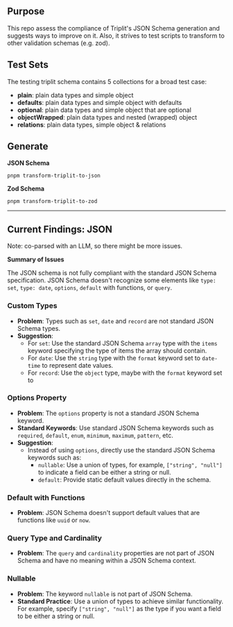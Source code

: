 ## Purpose

This repo assess the compliance of Triplit's JSON Schema generation and suggests ways to improve on it. Also, it strives to test scripts to transform to other validation schemas (e.g. zod).

## Test Sets

The testing triplit schema contains 5 collections for a broad test case:

- __plain__: plain data types and simple object
- __defaults__: plain data types and simple object with defaults
- __optional__: plain data types and simple object that are optional
- __objectWrapped__: plain data types and nested (wrapped) object
- __relations__: plain data types, simple object & relations

## Generate

__JSON Schema__

`pnpm transform-triplit-to-json`

__Zod Schema__

`pnpm transform-triplit-to-zod`

---

## Current Findings: JSON

Note: co-parsed with an LLM, so there might be more issues.

__Summary of Issues__

The JSON schema is not fully compliant with the standard JSON Schema specification. JSON Schema doesn't recognize some elements like `type: set`, `type: date`, `options`, `default` with functions, or `query`.

### Custom Types
- **Problem**: Types such as `set`, `date` and `record` are not standard JSON Schema types.
- __Suggestion__:
    - For `set`: Use the standard JSON Schema `array` type with the `items` keyword specifying the type of items the array should contain.
    - For `date`: Use the `string` type with the `format` keyword set to `date-time` to represent date values.
    - For `record`: Use the `object` type, maybe with the `format` keyword set to 

### Options Property
- **Problem**: The `options` property is not a standard JSON Schema keyword.
- **Standard Keywords**: Use standard JSON Schema keywords such as `required`, `default`, `enum`, `minimum`, `maximum`, `pattern`, etc.
- __Suggestion__:
    - Instead of using `options`, directly use the standard JSON Schema keywords such as:
        - `nullable`: Use a union of types, for example, `["string", "null"]` to indicate a field can be either a string or null.
        - `default`: Provide static default values directly in the schema.

### Default with Functions
- **Problem**: JSON Schema doesn't support default values that are functions like `uuid` or `now`.

### Query Type and Cardinality
- **Problem**: The `query` and `cardinality` properties are not part of JSON Schema and have no meaning within a JSON Schema context.

### Nullable
- **Problem**: The keyword `nullable` is not part of JSON Schema.
- **Standard Practice**: Use a union of types to achieve similar functionality. For example, specify `["string", "null"]` as the type if you want a field to be either a string or null.
